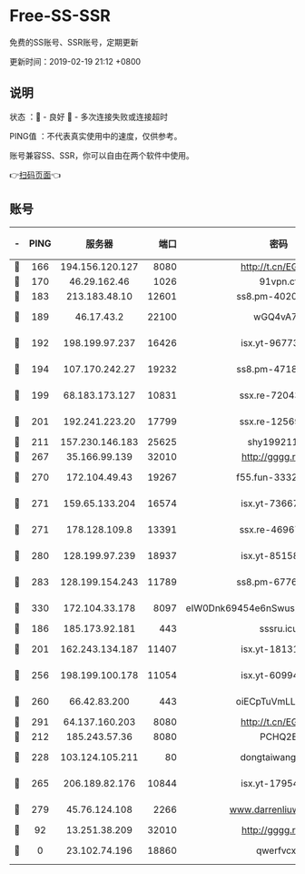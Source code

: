 # Free-SS-SSR

免费的SS账号、SSR账号，定期更新

更新时间：2019-02-19 21:12 +0800

## 说明

状态     ：🙂 - 良好 🙁 - 多次连接失败或连接超时

PING值   ：不代表真实使用中的速度，仅供参考。

账号兼容SS、SSR，你可以自由在两个软件中使用。

👉[扫码页面](https://liesauer.github.io/free-ss-ssr.github.io/)👈

## 账号

|-|PING|服务器|端口|密码|加密方式|区域|
|:----:|:----:|:-----:|-----:|:----:|:----:|:----:|
|🙂|166|194.156.120.127|8080|http://t.cn/EGJIyrl|rc4-md5|RU|
|🙂|170|46.29.162.46|1026|91vpn.cf|rc4-md5|RU|
|🙂|183|213.183.48.10|12601|ss8.pm-40202630|rc4-md5|RU|
|🙂|189|46.17.43.2|22100|wGQ4vA7D|aes-256-gcm|RU|
|🙂|192|198.199.97.237|16426|isx.yt-96773111|aes-256-cfb|US|
|🙂|194|107.170.242.27|19232|ss8.pm-47184551|aes-256-cfb|US|
|🙂|199|68.183.173.127|10831|ssx.re-72043236|aes-256-cfb|US|
|🙂|201|192.241.223.20|17799|ssx.re-12569451|aes-256-cfb|US|
|🙂|211|157.230.146.183|25625|shy19921124|rc4-md5|US|
|🙂|267|35.166.99.139|32010|http://gggg.rocks|chacha20|US|
|🙂|270|172.104.49.43|19267|f55.fun-33324216|aes-256-cfb|SG|
|🙂|271|159.65.133.204|16574|isx.yt-73667348|aes-256-cfb|SG|
|🙂|271|178.128.109.8|13391|ssx.re-46967706|aes-256-cfb|SG|
|🙂|280|128.199.97.239|18937|isx.yt-85158799|aes-256-cfb|SG|
|🙂|283|128.199.154.243|11789|ss8.pm-67760833|aes-256-cfb|SG|
|🙂|330|172.104.33.178|8097|eIW0Dnk69454e6nSwuspv9DmS201tQ0D|aes-256-cfb|SG|
|🙂|186|185.173.92.181|443|sssru.icu|rc4-md5|RU|
|🙂|201|162.243.134.187|11407|isx.yt-18131669|aes-256-cfb|US|
|🙂|256|198.199.100.178|11054|isx.yt-60994536|aes-256-cfb|US|
|🙂|260|66.42.83.200|443|oiECpTuVmLLxk4Ts|aes-256-cfb|US|
|🙂|291|64.137.160.203|8080|http://t.cn/EGJIyrl|rc4-md5|CA|
|🙂|212|185.243.57.36|8080|PCHQ2E|rc4-md5|US|
|🙂|228|103.124.105.211|80|dongtaiwang.com|aes-256-cfb|US|
|🙂|265|206.189.82.176|10844|isx.yt-17954032|aes-256-cfb|SG|
|🙁|279|45.76.124.108|2266|www.darrenliuwei.com|aes-256-cfb|AU|
|🙁|92|13.251.38.209|32010|http://gggg.rocks|chacha20|SG|
|🙁|0|23.102.74.196|18860|qwerfvcxz|aes-256-gcm|JP|
